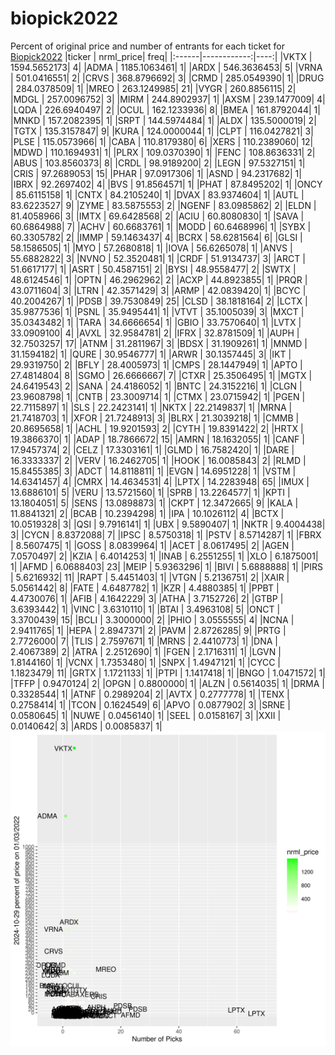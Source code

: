 # biopick2022
Percent of original price and number of entrants for each ticket for [Biopick2022](https://twitter.com/hashtag/Biopick2022)
|ticker |   nrml_price| freq|
|:------|------------:|----:|
|VKTX   | 1594.5652173|    4|
|ADMA   | 1185.1063461|    1|
|ARDX   |  546.3636453|    5|
|VRNA   |  501.0416551|    2|
|CRVS   |  368.8796692|    3|
|CRMD   |  285.0549390|    1|
|DRUG   |  284.0378509|    1|
|MREO   |  263.1249985|   21|
|VYGR   |  260.8856115|    2|
|MDGL   |  257.0096752|    3|
|MIRM   |  244.8902937|    1|
|AXSM   |  239.1477009|    4|
|LQDA   |  226.6940497|    2|
|OCUL   |  162.1233936|    8|
|BMEA   |  161.8792044|    1|
|MNKD   |  157.2082395|    1|
|SRPT   |  144.5974484|    1|
|ALDX   |  135.5000019|    2|
|TGTX   |  135.3157847|    9|
|KURA   |  124.0000044|    1|
|CLPT   |  116.0427821|    3|
|PLSE   |  115.0573966|    1|
|CABA   |  110.8179380|    6|
|XERS   |  110.2389060|   12|
|MDWD   |  110.1694931|    1|
|PLRX   |  109.0370390|    1|
|FENC   |  108.8636331|    2|
|ABUS   |  103.8560373|    8|
|CRDL   |   98.9189200|    2|
|LEGN   |   97.5327151|    1|
|CRIS   |   97.2689053|   15|
|PHAR   |   97.0917306|    1|
|ASND   |   94.2317682|    1|
|IBRX   |   92.2697402|    4|
|BVS    |   91.8564571|    1|
|PHAT   |   87.8495202|    1|
|ONCY   |   85.6115158|    1|
|CNTX   |   84.2105240|    1|
|DVAX   |   83.9374604|    1|
|AUTL   |   83.6223527|    9|
|ZYME   |   83.5875553|    2|
|NGENF  |   83.0985862|    2|
|ELDN   |   81.4058966|    3|
|IMTX   |   69.6428568|    2|
|ACIU   |   60.8080830|    1|
|SAVA   |   60.6864988|    7|
|ACHV   |   60.6683761|    1|
|MODD   |   60.6468996|    1|
|SYBX   |   60.3305782|    2|
|IMMP   |   59.1463437|    4|
|BCRX   |   58.6281564|    6|
|GLSI   |   58.1586505|    1|
|MYO    |   57.2680818|    1|
|IOVA   |   56.6265078|    1|
|ANVS   |   55.6882822|    3|
|NVNO   |   52.3520481|    1|
|CRDF   |   51.9134737|    3|
|ARCT   |   51.6617177|    1|
|ASRT   |   50.4587151|    2|
|BYSI   |   48.9558477|    2|
|SWTX   |   48.6124546|    1|
|OPTN   |   46.2962962|    2|
|ACXP   |   44.8923855|    1|
|PRQR   |   43.0711604|    3|
|LTRN   |   42.3571429|    3|
|ARMP   |   42.0839420|    1|
|BCYC   |   40.2004267|    1|
|PDSB   |   39.7530849|   25|
|CLSD   |   38.1818164|    2|
|LCTX   |   35.9877536|    1|
|PSNL   |   35.9495441|    1|
|VTVT   |   35.1005039|    3|
|MXCT   |   35.0343482|    1|
|TARA   |   34.6666654|    1|
|GBIO   |   33.7570640|    1|
|LVTX   |   33.0909100|    4|
|AVXL   |   32.9584781|    2|
|IFRX   |   32.8781509|    1|
|AUPH   |   32.7503257|   17|
|ATNM   |   31.2811967|    3|
|BDSX   |   31.1909261|    1|
|MNMD   |   31.1594182|    1|
|QURE   |   30.9546777|    1|
|ARWR   |   30.1357445|    3|
|IKT    |   29.9319750|    2|
|BFLY   |   28.4005973|    1|
|CMPS   |   28.1447949|    1|
|APTO   |   27.4814804|    8|
|SGMO   |   26.6666667|    7|
|CTXR   |   25.3506495|    1|
|MGTX   |   24.6419543|    2|
|SANA   |   24.4186052|    1|
|BNTC   |   24.3152216|    1|
|CLGN   |   23.9608798|    1|
|CNTB   |   23.3009714|    1|
|CTMX   |   23.0715942|    1|
|PGEN   |   22.7115897|    1|
|SLS    |   22.2423141|    1|
|NKTX   |   22.2149837|    1|
|MRNA   |   21.7418703|    1|
|XFOR   |   21.7248913|    3|
|BLRX   |   21.3039218|    1|
|CMMB   |   20.8695658|    1|
|ACHL   |   19.9201593|    2|
|CYTH   |   19.8391422|    2|
|HRTX   |   19.3866370|    1|
|ADAP   |   18.7866672|   15|
|AMRN   |   18.1632055|    1|
|CANF   |   17.9457374|    2|
|CELZ   |   17.3303161|    1|
|GLMD   |   16.7582420|    1|
|DARE   |   16.3333337|    2|
|VERV   |   16.2462705|    1|
|HOOK   |   16.0085843|    2|
|RLMD   |   15.8455385|    3|
|ADCT   |   14.8118811|    1|
|EVGN   |   14.6951228|    1|
|VSTM   |   14.6341457|    4|
|CMRX   |   14.4634531|    4|
|LPTX   |   14.2283948|   65|
|IMUX   |   13.6886101|    5|
|VERU   |   13.5721560|    1|
|SPRB   |   13.2264577|    1|
|KPTI   |   13.1804051|    5|
|SENS   |   13.0898873|    1|
|CKPT   |   12.3472665|    9|
|KALA   |   11.8841321|    2|
|BCAB   |   10.2394298|    1|
|IPA    |   10.1026112|    4|
|BCTX   |   10.0519328|    3|
|QSI    |    9.7916141|    1|
|UBX    |    9.5890407|    1|
|NKTR   |    9.4004438|    3|
|CYCN   |    8.8372088|    7|
|IPSC   |    8.5750318|    1|
|PSTV   |    8.5714287|    1|
|FBRX   |    8.5607475|    1|
|GOSS   |    8.0839964|    1|
|ACET   |    8.0617495|    2|
|AGEN   |    7.0570497|    2|
|KZIA   |    6.4014253|    1|
|INAB   |    6.2551255|    1|
|XLO    |    6.1875001|    1|
|AFMD   |    6.0688403|   23|
|MEIP   |    5.9363296|    1|
|BIVI   |    5.6888888|    1|
|PIRS   |    5.6216932|   11|
|RAPT   |    5.4451403|    1|
|VTGN   |    5.2136751|    2|
|XAIR   |    5.0561442|    8|
|FATE   |    4.6487782|    1|
|KZR    |    4.4880385|    1|
|PPBT   |    4.4730076|    1|
|AFIB   |    4.1642229|    3|
|ATHA   |    3.7152726|    2|
|GTBP   |    3.6393442|    1|
|VINC   |    3.6310110|    1|
|BTAI   |    3.4963108|    5|
|ONCT   |    3.3700439|   15|
|BCLI   |    3.3000000|    2|
|PHIO   |    3.0555555|    4|
|NCNA   |    2.9411765|    1|
|HEPA   |    2.8947371|    2|
|PAVM   |    2.8726285|    9|
|PRTG   |    2.7726000|    7|
|TLIS   |    2.7597671|    1|
|MRNS   |    2.4410773|    1|
|DNA    |    2.4067389|    2|
|ATRA   |    2.2512690|    1|
|FGEN   |    2.1716311|    1|
|LGVN   |    1.8144160|    1|
|VCNX   |    1.7353480|    1|
|SNPX   |    1.4947121|    1|
|CYCC   |    1.1823479|   11|
|GRTX   |    1.1721133|    1|
|PTPI   |    1.1417418|    1|
|BNGO   |    1.0471572|    1|
|TFFP   |    0.9470124|    2|
|OPGN   |    0.8800000|    1|
|ALZN   |    0.5614035|    1|
|DRMA   |    0.3328544|    1|
|ATNF   |    0.2989204|    2|
|AVTX   |    0.2777778|    1|
|TENX   |    0.2758414|    1|
|TCON   |    0.1624549|    6|
|APVO   |    0.0877902|    3|
|SRNE   |    0.0580645|    1|
|NUWE   |    0.0456140|    1|
|SEEL   |    0.0158167|    3|
|XXII   |    0.0140642|    3|
|ARDS   |    0.0085837|    1|
![retvspicks](biopicks.png?raw=true)
